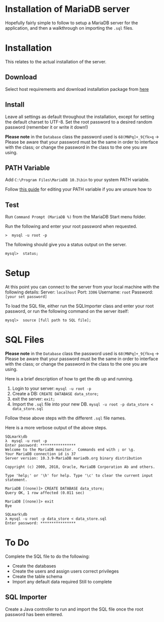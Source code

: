 ﻿# Installation of MariaDB server

Hopefully fairly simple to follow to setup a MariaDB server for the application, and then a walkthrough on importing the `.sql` files.

# Installation
This relates to the actual installation of the server.

## Download

Select host requirements and download installation package from [here](https://mariadb.com/downloads/mariadb-tx)

## Install

Leave all settings as default throughout the installation, except for setting the default charset to UTF-8. Set the root password to a desired random password (remember it or write it down!)

**Please note** in the `Database` class the password used is `68(MNPq]+_9{fk>q` -> Please be aware that your password must be the same in order to interface with the class; or change the password in the class to the one you are using. 


## PATH Variable

Add `C:\Program Files\MariaDB 10.3\bin` to your system PATH variable.

Follow [this guide](https://www.howtogeek.com/118594/how-to-edit-your-system-path-for-easy-command-line-access/) for editing your PATH variable if you are unsure how to

## Test

Run `Command Prompt (MariaDB %)` from the MariaDB Start menu folder. 

Run the following and enter your root password when requested.

    >  mysql -u root -p

The following should give you a status output on the server.

    mysql>  status;

# Setup
At this point you can connect to the server from your local machine with the following details:
Server: `localhost`
Port: `3306`
Username: `root`
Password: `[your set password]`

To load the SQL file, either run the SQLImporter class and enter your root password, or run the following command on the server itself:

    mysql>  source [full path to SQL file];


# SQL Files

**Please note** in the `Database` class the password used is `68(MNPq]+_9{fk>q` -> Please be aware that your password must be the same in order to interface with the class; or change the password in the class to the one you are using. 

Here is a brief description of how to get the db up and running.
1. Login to your server: `mysql -u root -p`
2. Create a DB: `CREATE DATABASE data_store;`
3. exit the server: `exit;`
4. Import the `.sql` file into your new DB. `mysql -u root -p data_store < data_store.sql`

Follow these above steps with the different `.sql` file names.

Here is a more verbose output of the above steps.
```
SQLmark\db
λ  mysql -u root -p
Enter password: ****************
Welcome to the MariaDB monitor.  Commands end with ; or \g.
Your MariaDB connection id is 37
Server version: 10.3.9-MariaDB mariadb.org binary distribution

Copyright (c) 2000, 2018, Oracle, MariaDB Corporation Ab and others.

Type 'help;' or '\h' for help. Type '\c' to clear the current input statement.

MariaDB [(none)]> CREATE DATABASE data_store;
Query OK, 1 row affected (0.011 sec)

MariaDB [(none)]> exit
Bye

SQLmark\db
λ mysql -u root -p data_store < data_store.sql
Enter password: ****************
```

# To Do
Complete the SQL file to do the following:

 - Create the databases
 - Create the users and assign users correct privileges
 - Create the table schema
 - Import any default data required
Still to complete
## SQL Importer

Create a Java controller to run and import the SQL file once the root password has been entered.


